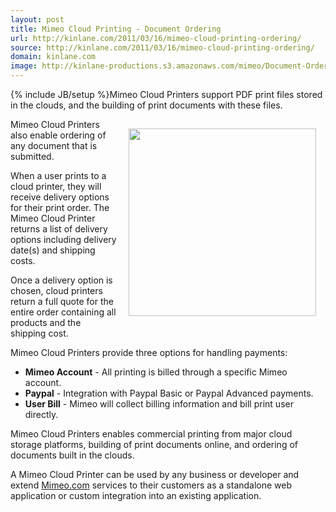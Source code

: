 ```yaml
---
layout: post
title: Mimeo Cloud Printing - Document Ordering
url: http://kinlane.com/2011/03/16/mimeo-cloud-printing-ordering/
source: http://kinlane.com/2011/03/16/mimeo-cloud-printing-ordering/
domain: kinlane.com
image: http://kinlane-productions.s3.amazonaws.com/mimeo/Document-Order.png
---
```

{% include JB/setup %}Mimeo Cloud Printers support PDF print files stored in the clouds, and the building of print documents with these files.<p></p>
<img style="padding: 15px;" src="http://kinlane-productions.s3.amazonaws.com/mimeo/Document-Order.png" alt="" width="300" align="right" />Mimeo Cloud Printers also enable ordering of any document that is submitted.<p></p>
When a user prints to a cloud printer, they will receive delivery options for their print order.   The Mimeo Cloud Printer returns a list of delivery options including delivery date(s) and shipping costs.<p></p>
Once a delivery option is chosen, cloud printers return a full quote for the entire order containing all products and the shipping cost.<p></p>
Mimeo Cloud Printers provide three options for handling payments:
<ul class="mainlist">
	<li><strong>Mimeo Account</strong> - All printing is billed through a specific Mimeo account.</li>
	<li><strong>Paypal</strong> - Integration with Paypal Basic or Paypal Advanced payments.</li>
	<li><strong>User Bill</strong> - Mimeo will collect billing information and bill print user directly.</li>
</ul>
Mimeo Cloud Printers enables commercial printing from major cloud storage platforms, building of print documents online, and ordering of documents built in the clouds.<p></p>
A Mimeo Cloud Printer can be used by any business or developer and extend <a title="Mimeo.com" href="http://www.Mimeo.com">Mimeo.com</a> services to their customers as a standalone web application or custom integration into an existing application.
